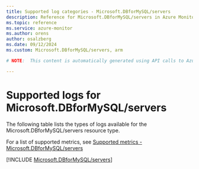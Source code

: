 ```yaml
---
title: Supported log categories - Microsoft.DBforMySQL/servers
description: Reference for Microsoft.DBforMySQL/servers in Azure Monitor Logs.
ms.topic: reference
ms.service: azure-monitor
ms.author: orens
author: osalzberg
ms.date: 09/12/2024
ms.custom: Microsoft.DBforMySQL/servers, arm

# NOTE:  This content is automatically generated using API calls to Azure. Any edits made on these files will be overwritten in the next run of the script. 

---
```





# Supported logs for Microsoft.DBforMySQL/servers  
The following table lists the types of logs available for the Microsoft.DBforMySQL/servers resource type.
  
  
  
For a list of supported metrics, see [Supported metrics - Microsoft.DBforMySQL/servers](../supported-metrics/microsoft-dbformysql-servers-metrics.md)  
  

  
[!INCLUDE [Microsoft.DBforMySQL/servers](~/reusable-content/ce-skilling/azure/includes/azure-monitor/reference/logs/microsoft-dbformysql-servers-logs-include.md)]  
  

